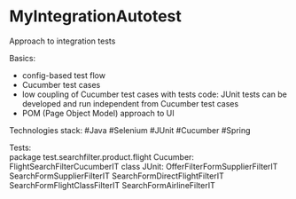# MyIntegrationAutotest
Approach to integration tests

Basics:
- config-based test flow
- Cucumber test cases 
- low coupling of Cucumber test cases with tests code: JUnit tests can be developed and run independent from Cucumber test cases
- POM (Page Object Model) approach to UI 

Technologies stack: 
 #Java #Selenium #JUnit #Cucumber #Spring

Tests:  
 package test.searchfilter.product.flight
Cucumber: 
 FlightSearchFilterCucumberIT class
JUnit: 
 OfferFilterFormSupplierFilterIT
 SearchFormSupplierFilterIT
 SearchFormDirectFlightFilterIT
 SearchFormFlightClassFilterIT
 SearchFormAirlineFilterIT


